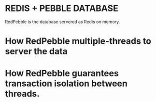 # REDIS + PEBBLE DATABASE
RedPebble is the database servered as Redis on memory.

# How RedPebble multiple-threads to server the data

# How RedPebble guarantees transaction isolation between threads.

